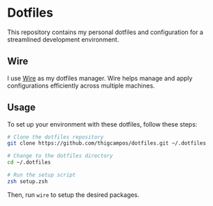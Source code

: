 # Dotfiles
This repository contains my personal dotfiles and configuration for a streamlined development environment.

## Wire
I use [Wire](https://github.com/thigcampos/wire) as my dotfiles manager. Wire helps manage and apply configurations efficiently across multiple machines.

## Usage
To set up your environment with these dotfiles, follow these steps:

```bash
# Clone the dotfiles repository
git clone https://github.com/thigcampos/dotfiles.git ~/.dotfiles

# Change to the dotfiles directory
cd ~/.dotfiles

# Run the setup script
zsh setup.zsh
```

Then, run `wire` to setup the desired packages.
